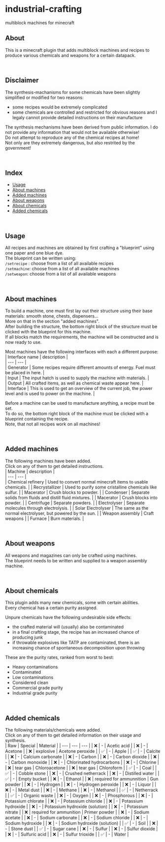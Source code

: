 # industrial-crafting
multiblock machines for minecraft

## About  
This is a minecraft plugin that adds multiblock machines and recipes to produce various chemicals and weapons for a certain datapack.  

<br>

## Disclaimer  
The synthesis-machanisms for some chemicals have been slightly simplified or modified for two reasons:  
- some recipes would be extremely complicated  
- some chemicals are controlled and restricted for obvious reasons and I legaly cannot provide detailed instructions on their manufacture  

The synthesis mechanisms have been derived from public information. I do not provide any information that would not be available otherwise!  
Do not attempt to reproduce any of the chemical recipes at home!  
Not only are they extremely dangerous, but also restrited by the government!  

<br>

## Index  
- [Usage](#usage)  
- [About machines](#about-machines)  
- [Added machines](#added-machines)  
- [About weapons](#about-weapons)  
- [About chemicals](#about-chemicals)  
- [Added chemicals](#added-chemicals)  

<br>

## Usage  
All recipes and machines are obtained by first crafting a "blueprint" using one paper and one blue dye.  
The blueprint can be written using:  
`/setrecipe` : choose from a list of all available recipes  
`/setmachine`: choose from a list of all available machines  
`/setweapon`: choose from a list of all available weapons  

<br>

## About machines  
To build a machine, one must first lay out their structure using their base materials: smooth stone, chests, dispensers...  
More on that in the section "added machines".  
After building the structure, the bottom right block of the structure must be clicked with the blueprint for this machine.  
If all blocks match the requirements, the machine will be constructed and is now ready to use.  

Most machines have the following interfaces with each a different purpose:  
| Interface name | description |  
| --- | --- |  
| Generator | Some recipes require different amounts of energy. Fuel must be placed in here. |  
| Input | The input hatch is used to supply the machine with materials. |  
| Output | All crafted items, as well as chemical waste appear here. |  
| Interface | This is used to get an overview of the current job, the power level and is used to power on the machine. |  

Before a machine can be used to manufacture anything, a recipe must be set.  
To do so, the bottom right block of the machine must be clicked with a blueprint containing the recipe.  
Note, that not all recipes work on all machines!  

<br>

## Added machines  
The following machines have been added.  
Click on any of them to get detailed instructions.  
| Machine | description |  
| --- | --- |  
| Chemical refinery | Used to convert normal minecraft items to usable chemicals. |
| Recrystallizer | Used to purify some cristalline chemicals like sulfur. |
| Macerator | Crush blocks to powder. |
| Condenser | Separate solids from fluids and distill fluid mixtures. |
| Macerator | Crush blocks into powder. |
| Centrifuge | Separate powders. |
| Electrolyser | Separate molecules through electrolysis. |
| Solar Electrolyser | The same as the normal electrolyser, but powered by the sun. |
| Weapon assembly | Craft weapons |
| Furnace | Burn materials. |

<br>

## About weapons  
All weapons and magazines can only be crafted using machines.  
The blueprint needs to be written and supplied to a weapon assembly machine.  

<br>

## About chemicals  
This plugin adds many new chemicals, some with certain abilities.  
Every chemical has a certain purity assigned.  

Unpure chemicals have the following undesirable side effects:  
- the crafted material will (usually) also be contaminated  
- in a final crafting stage, the recipe has an increased chance of producing junk  
- if throwable explosives like TATP are contaminated, there is an increasing chance of spontaneous decomposition upon throwing  

These are the purity rates, ranked from worst to best:  
- Heavy contaminations  
- Contaminated  
- Low contaminations  
- Considered clean  
- Commercial grade purity  
- Industrial grade purity  

<br>

## Added chemicals  
The following materials/chemicals were added.  
Click on any of them to get detailed information on their usage and synthesis.  
| Raw | Special | Material |
| --- | --- | --- |
| :x: | - | Acetic acid |
| :x: | - | Acetone |
| :x: | explosive | Acetone peroxide |
| :white_check_mark: | - | Apple |
| :white_check_mark: | - | Calcite |
| :x: | - | Calcium carbonate |
| :x: | - | Carbon |
| :x: | - | Carbon dioxide |
| :x: | - | Carbon monoxide |
| :x: | - | Chlorinated hydrocarbons |
| :x: | - | Chlorine |
| :x: | tear gas | Chloroacetone |
| :x: | tear gas | Chloroform |
| :white_check_mark: | - | Coal |
| :white_check_mark: | - | Cobble stone |
| :x: | - | Crushed netherrack |
| :x: | - | Distilled water |
| :white_check_mark: | - | Empty bucket |
| :x: | - | Ethanol |
| :x: | required for ammunnition | Gun powder |
| :x: | - | Hydrogen |
| :x: | - | Hydrogen peroxide |
| :x: | - | Liquor |
| :x: | - | Metal dust |
| :x: | - | Methane |
| :x: | - | Methanol |
| :white_check_mark: | - | Netherrack |
| :white_check_mark: | - | Organic waste |
| :x: | - | Oxygen |
| :x: | - | Phosphorous |
| :x: | - | Potassium chlorate |
| :x: | - | Potassium chloride |
| :x: | - | Potassium hydroxide |
| :x: | - | Potassium hydroxide (solution) |
| :x: | - | Potassium nitrate |
| :x: | required for ammunition | Primer powder |
| :x: | - | Sodium acetate |
| :x: | - | Sodium carbonate |
| :x: | - | Sodium chloride |
| :x: | - | Sodium hydroxide |
| :x: | - | Sodium hydroxide (solution) |
| :white_check_mark: | - | Soil |
| :x: | - | Stone dust |
| :white_check_mark: | - | Sugar cane |
| :x: | - | Sulfur |
| :x: | - | Sulfur dioxide |
| :x: | - | Sulfuric acid |
| :x: | - | Sulfur trioxide |
| :white_check_mark: | - | Water |
